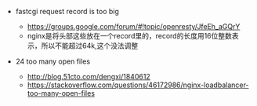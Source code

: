 * fastcgi request record is too big
    * https://groups.google.com/forum/#!topic/openresty/JfeEh_aGQrY
    * nginx是将头部这些放在一个record里的，record的长度用16位整数表示，所以不能超过64k,这个没法调整
    
    
* 24 too many open files
    * http://blog.51cto.com/dengxi/1840612
    * https://stackoverflow.com/questions/46172986/nginx-loadbalancer-too-many-open-files